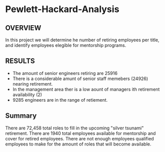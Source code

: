 # Pewlett-Hackard-Analysis

## OVERVIEW

In this project we will determine he number of retiring employees per title, and identify employees
elegible for mentorship programs. 

## RESULTS

* The amount of senior engineers retiring are 25916
* There is a considerable amunt of senior staff memebers (24926) nearing retirement.
* In the management area ther is a low aount of managers ith retirement availability (2)
* 9285 engineers are in the range of retiement. 

## Summary

There are 72,458 total roles to fill in the upcoming "silver tsunami" retirement. There are 1940 total employees
available for mentorship and cover for retired employees. There are not enough employees qualified employees
to make for the amount of roles that will become available.
